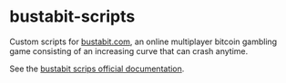 # bustabit-scripts
Custom scripts for [bustabit.com](https://bustabit.com),  an online multiplayer bitcoin gambling game consisting of an increasing curve that can crash anytime.

See the [bustabit scrips official documentation](https://github.com/bustabit/autobet).

